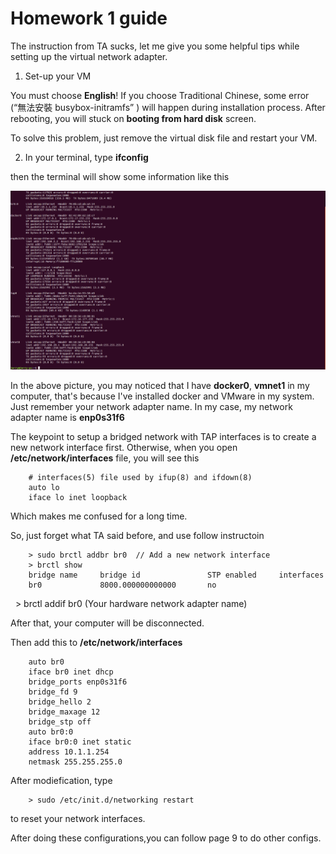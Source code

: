 # Homework 1 guide

The instruction from TA sucks, let me give you some helpful tips while setting up the virtual network adapter.

1. Set-up your VM
    
You must choose **English**! If you choose Traditional Chinese, some error (“無法安裝 busybox-initramfs” ) will happen during installation process. After rebooting, you will stuck on **booting from hard disk** screen.

To solve this problem, just remove the virtual disk file and restart your VM.

2. In your terminal, type **ifconfig**

then the terminal will show some information like this

![ifconfig](https://github.com/jerryzj/CS542100/blob/master/img/ifconfig.png)

In the above picture, you may noticed that I have **docker0**, **vmnet1** in my computer, that's because I've installed docker and VMware in my system. Just remember your network adapter name. In my case, my network adapter name is **enp0s31f6**

The keypoint to setup a bridged network with TAP interfaces is to create a new network interface first. Otherwise, when you open **/etc/network/interfaces** file, you will see this

        # interfaces(5) file used by ifup(8) and ifdown(8)
        auto lo
        iface lo inet loopback
    
Which makes me confused for a long time.

So, just forget what TA said before, and use follow instructoin

        > sudo brctl addbr br0  // Add a new network interface
        > brctl show
        bridge name     bridge id               STP enabled     interfaces
        br0             8000.000000000000       no
        
        > brctl addif br0 (Your hardware network adapter name)


After that, your computer will be disconnected.

Then add this to **/etc/network/interfaces** 

        auto br0
        iface br0 inet dhcp
        bridge_ports enp0s31f6
        bridge_fd 9
        bridge_hello 2
        bridge_maxage 12
        bridge_stp off
        auto br0:0
        iface br0:0 inet static
        address 10.1.1.254
        netmask 255.255.255.0
 
 After modiefication, type 
 
        > sudo /etc/init.d/networking restart
        
to reset your network interfaces.

After doing these configurations,you can follow page 9 to do other configs.

